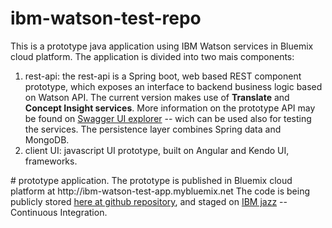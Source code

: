 # ibm-watson-test-repo
This is a prototype java application using IBM Watson services in Bluemix cloud platform. The application is divided into two mais components:
<ol>
  <li>
    rest-api: the rest-api is a Spring boot, web based REST component prototype, which exposes an interface to backend business logic based on Watson API. The current version makes use of <b>Translate</b> and <b>Concept Insight services</b>. More information on the prototype API may be found on <a href="http://ibm-watson-test-app.mybluemix.net/swagger-ui.html"> Swagger UI explorer</a> -- wich can be used also for testing the services. The persistence layer combines Spring data and MongoDB.
  </li>
  <li>
    client UI: javascript UI prototype, built on Angular and Kendo UI, frameworks.
  </li>
</ol>
# prototype application.
The prototype is published in Bluemix cloud platform at http://ibm-watson-test-app.mybluemix.net
The code is being publicly stored <a href="https://github.com/biasao/ibm-watson-test-app"> here at github repository</a>, and staged on <a href="https://hub.jazz.net"> IBM jazz</a> -- Continuous Integration.
